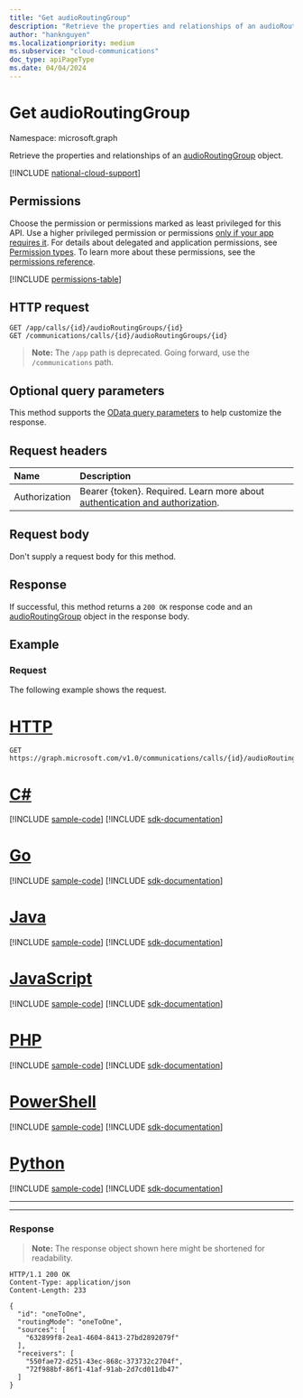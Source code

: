 ```yaml
---
title: "Get audioRoutingGroup"
description: "Retrieve the properties and relationships of an audioRoutingGroup object."
author: "hanknguyen"
ms.localizationpriority: medium
ms.subservice: "cloud-communications"
doc_type: apiPageType
ms.date: 04/04/2024
---
```


# Get audioRoutingGroup

Namespace: microsoft.graph

Retrieve the properties and relationships of an [audioRoutingGroup](../resources/audioroutinggroup.md) object.

[!INCLUDE [national-cloud-support](../../includes/global-only.md)]

## Permissions
Choose the permission or permissions marked as least privileged for this API. Use a higher privileged permission or permissions [only if your app requires it](/graph/permissions-overview#best-practices-for-using-microsoft-graph-permissions). For details about delegated and application permissions, see [Permission types](/graph/permissions-overview#permission-types). To learn more about these permissions, see the [permissions reference](/graph/permissions-reference).

<!-- { "blockType": "permissions", "name": "audioroutinggroup_get" } -->
[!INCLUDE [permissions-table](../includes/permissions/audioroutinggroup-get-permissions.md)]

## HTTP request
<!-- { "blockType": "ignored" } -->
```http
GET /app/calls/{id}/audioRoutingGroups/{id}
GET /communications/calls/{id}/audioRoutingGroups/{id}
```
> **Note:** The `/app` path is deprecated. Going forward, use the `/communications` path.

## Optional query parameters
This method supports the [OData query parameters](/graph/query-parameters) to help customize the response.

## Request headers
| Name          | Description               |
|:--------------|:--------------------------|
|Authorization|Bearer {token}. Required. Learn more about [authentication and authorization](/graph/auth/auth-concepts).|

## Request body
Don't supply a request body for this method.

## Response
If successful, this method returns a `200 OK` response code and an [audioRoutingGroup](../resources/audioroutinggroup.md) object in the response body.

## Example

### Request

The following example shows the request.
# [HTTP](#tab/http)
<!-- {
  "blockType": "request",
  "name": "get-audioRoutingGroup"
}-->
```msgraph-interactive
GET https://graph.microsoft.com/v1.0/communications/calls/{id}/audioRoutingGroups/{id}
```

# [C#](#tab/csharp)
[!INCLUDE [sample-code](../includes/snippets/csharp/get-audioroutinggroup-csharp-snippets.md)]
[!INCLUDE [sdk-documentation](../includes/snippets/snippets-sdk-documentation-link.md)]

# [Go](#tab/go)
[!INCLUDE [sample-code](../includes/snippets/go/get-audioroutinggroup-go-snippets.md)]
[!INCLUDE [sdk-documentation](../includes/snippets/snippets-sdk-documentation-link.md)]

# [Java](#tab/java)
[!INCLUDE [sample-code](../includes/snippets/java/get-audioroutinggroup-java-snippets.md)]
[!INCLUDE [sdk-documentation](../includes/snippets/snippets-sdk-documentation-link.md)]

# [JavaScript](#tab/javascript)
[!INCLUDE [sample-code](../includes/snippets/javascript/get-audioroutinggroup-javascript-snippets.md)]
[!INCLUDE [sdk-documentation](../includes/snippets/snippets-sdk-documentation-link.md)]

# [PHP](#tab/php)
[!INCLUDE [sample-code](../includes/snippets/php/get-audioroutinggroup-php-snippets.md)]
[!INCLUDE [sdk-documentation](../includes/snippets/snippets-sdk-documentation-link.md)]

# [PowerShell](#tab/powershell)
[!INCLUDE [sample-code](../includes/snippets/powershell/get-audioroutinggroup-powershell-snippets.md)]
[!INCLUDE [sdk-documentation](../includes/snippets/snippets-sdk-documentation-link.md)]

# [Python](#tab/python)
[!INCLUDE [sample-code](../includes/snippets/python/get-audioroutinggroup-python-snippets.md)]
[!INCLUDE [sdk-documentation](../includes/snippets/snippets-sdk-documentation-link.md)]

---

---


### Response

> **Note:** The response object shown here might be shortened for readability.

<!-- {
  "blockType": "response",
  "truncated": true,
  "@odata.type": "microsoft.graph.audioRoutingGroup"
} -->
```http
HTTP/1.1 200 OK
Content-Type: application/json
Content-Length: 233

{
  "id": "oneToOne",
  "routingMode": "oneToOne",
  "sources": [
    "632899f8-2ea1-4604-8413-27bd2892079f"
  ],
  "receivers": [
    "550fae72-d251-43ec-868c-373732c2704f",
    "72f988bf-86f1-41af-91ab-2d7cd011db47"
  ]
}
```

<!-- uuid: 8fcb5dbc-d5aa-4681-8e31-b001d5168d79
2015-10-25 14:57:30 UTC -->
<!--
{
  "type": "#page.annotation",
  "description": "Get audioRoutingGroup",
  "keywords": "",
  "section": "documentation",
  "tocPath": "",
  "suppressions": [
  ]
}
-->


